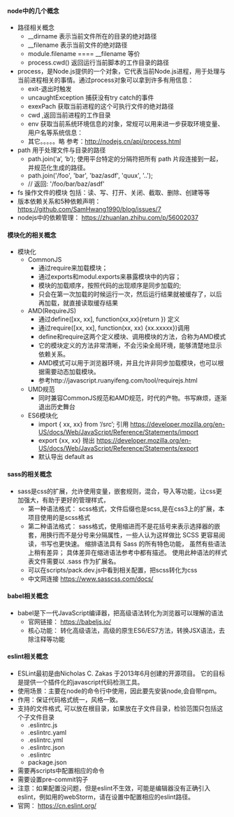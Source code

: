 #### node中的几个概念
* 路径相关概念
    * __dirname 表示当前文件所在的目录的绝对路径
    * __filename 表示当前文件的绝对路径
    * module.filename ==== __filename 等价
    * process.cwd() 返回运行当前脚本的工作目录的路径
* process，是Node.js提供的一个对象，它代表当前Node.js进程，用于处理与当前进程相关的事情。通过process对象可以拿到许多有用信息：
    * exit-退出时触发
    * uncaughtException 捕获没有try catch的事件
    * exexPach 获取当前进程的这个可执行文件的绝对路径
    * cwd ,返回当前进程的工作目录
    * env 获取当前系统环境信息的对象，常规可以用来进一步获取环境变量、用户名等系统信息：
    * 其它。。。。。略 参考：http://nodejs.cn/api/process.html
* path 用于处理文件与目录的路径
    * path.join(‘a’, ‘b’); 使用平台特定的分隔符把所有 path 片段连接到一起，并规范化生成的路径。
    * path.join('/foo', 'bar', 'baz/asdf', 'quux', '..');
    * // 返回: '/foo/bar/baz/asdf'
* fs 操作文件的模块 包括：读、写、打开、关闭、截取、删除、创建等等
* 版本依赖关系和5种依赖声明： https://github.com/SamHwang1990/blog/issues/7
* nodejs中的依赖管理： https://zhuanlan.zhihu.com/p/56002037
#### 模块化的相关概念
* 模块化
    * CommonJS
        * 通过require来加载模块；
        *  通过exports和modul.exports来暴露模块中的内容；
        * 模块的加载顺序，按照代码的出现顺序是同步加载的;
        * 只会在第一次加载的时候运行一次，然后运行结果就被缓存了，以后再加载，就直接读取缓存结果
    * AMD(RequireJS)
        * 通过define([xx, xx], function(xx,xx){return }) 定义
        * 通过require([xx, xx], function(xx, xx) {xx.xxxxx})调用
        * define和require这两个定义模块、调用模块的方法，合称为AMD模式
        * 它的模块定义的方法非常清晰，不会污染全局环境，能够清楚地显示依赖关系。
        * AMD模式可以用于浏览器环境，并且允许非同步加载模块，也可以根据需要动态加载模块。
        * 参考http://javascript.ruanyifeng.com/tool/requirejs.html
    * UMD规范
        * 同时兼容CommonJS规范和AMD规范，时代的产物。书写麻烦，逐渐退出历史舞台
    * ES6模块化
        * import { xx, xx} from ‘/src’; 引用 https://developer.mozilla.org/en-US/docs/Web/JavaScript/Reference/Statements/import
        * export {xx, xx} 抛出 https://developer.mozilla.org/en-US/docs/Web/JavaScript/Reference/Statements/export
        * 默认导出 default  as

#### sass的相关概念
* sass是css的扩展，允许使用变量，嵌套规则，混合，导入等功能，让css更加强大，有助于更好的管理样式，
    * 第一种语法格式： scss格式，文件后缀也是scss,是在css3上的扩展，本项目使用的是scss格式
    * 第二种语法格式： sass格式，使用缩进而不是花括号来表示选择器的嵌套，用换行而不是分号来分隔属性，一些人认为这样做比 SCSS 更容易阅读，书写也更快速。 缩排语法具有 Sass 的所有特色功能， 虽然有些语法上稍有差异； 具体差异在缩进语法参考中都有描述。 使用此种语法的样式表文件需要以 .sass 作为扩展名。
    * 可以在scripts/pack.dev.js中看到相关配置，把scss转化为css
    * 中文网连接 https://www.sasscss.com/docs/

#### babel相关概念
* babel是下一代JavaScript编译器，把高级语法转化为浏览器可以理解的语法
    * 官网链接： https://babeljs.io/
    * 核心功能： 转化高级语法，高级的原生ES6/ES7方法，转换JSX语法，去除注释等功能

#### eslint相关概念
* ESLint最初是由Nicholas C. Zakas 于2013年6月创建的开源项目。
它的目标是提供一个插件化的javascript代码检测工具。
* 使用场景：主要在node的命令行中使用，因此要先安装node,会自带npm。
* 作用：保证代码格式统一，风格一致。
* 支持的文件格式, 可以放在根目录，如果放在子文件目录，检验范围只包括这个子文件目录
    * .eslintrc.js
    * .eslintrc.yaml
    * .eslintrc.yml
    * .eslintrc.json
    * .eslintrc
    * package.json
* 需要再scripts中配置相应的命令
* 需要设置pre-commit钩子
* 注意：如果配置没问题，但是eslint不生效，可能是编辑器没有正确引入eslint，例如用的webStorm，请在设置中配置相应的eslint路径。
* 官网： https://cn.eslint.org/

